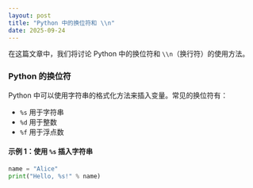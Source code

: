 ```yaml
---
layout: post
title: "Python 中的换位符和 \\n"
date: 2025-09-24
---
```

在这篇文章中，我们将讨论 Python 中的换位符和 `\\n`（换行符）的使用方法。

### Python 的换位符

Python 中可以使用字符串的格式化方法来插入变量。常见的换位符有：

- `%s` 用于字符串
- `%d` 用于整数
- `%f` 用于浮点数

#### 示例 1：使用 `%s` 插入字符串

```python
name = "Alice"
print("Hello, %s!" % name)
